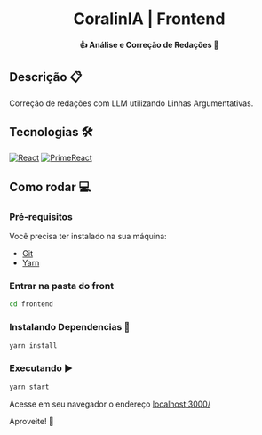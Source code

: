 <h1 align="center"> 
	CoralinIA | Frontend 
</h1>

<h4 align="center"> 
	👍 Análise e Correção de Redações 🤖
</h4>


## <a id="descricao"></a>Descrição 📋
Correção de redações com LLM utilizando Linhas Argumentativas.

## <a id="tecnologias"></a>Tecnologias 🛠
[![React](https://shields.io/badge/react-black?logo=react&style=for-the-badge)]()
[![PrimeReact](https://img.shields.io/badge/PrimeReact-%230467DF.svg?style=for-the-badge&logo=PrimeReact&logoColor=white)](https://primereact.org/)

## <a id="como-rodar"></a>Como rodar 💻

### Pré-requisitos
Você precisa ter instalado na sua máquina:
- [Git](https://git-scm.com)
- [Yarn](https://classic.yarnpkg.com/lang/en/docs/install/#mac-stable)


### Entrar na pasta do front
```bash
cd frontend
```

### Instalando Dependencias 🤫
```bash
yarn install
```

### Executando ▶️
```bash
yarn start
```

Acesse em seu navegador o endereço [localhost:3000/](http://localhost:3000/)


Aproveite! 🎉

